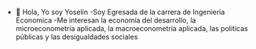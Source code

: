- 👋 Hola, Yo soy Yoselin 
-Soy Egresada de la carrera de Ingenieria Economica 
-Me interesan la economía del desarrollo, la microeconometría aplicada, la macroeconometría aplicada, las politicas públicas y las desigualdades sociales


<!---
yoselinjuarez/yoselinjuarez is a ✨ special ✨ repository because its `README.md` (this file) appears on your GitHub profile.
You can click the Preview link to take a look at your changes.
--->
